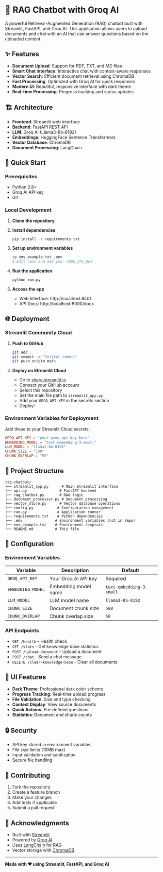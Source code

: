 # 🤖 RAG Chatbot with Groq AI

A powerful Retrieval-Augmented Generation (RAG) chatbot built with Streamlit, FastAPI, and Groq AI. This application allows users to upload documents and chat with an AI that can answer questions based on the uploaded content.

## ✨ Features

- **Document Upload**: Support for PDF, TXT, and MD files
- **Smart Chat Interface**: Interactive chat with context-aware responses
- **Vector Search**: Efficient document retrieval using ChromaDB
- **Fast Processing**: Optimized with Groq AI for quick responses
- **Modern UI**: Beautiful, responsive interface with dark theme
- **Real-time Processing**: Progress tracking and status updates

## 🏗️ Architecture

- **Frontend**: Streamlit web interface
- **Backend**: FastAPI REST API
- **LLM**: Groq AI (Llama3-8b-8192)
- **Embeddings**: HuggingFace Sentence Transformers
- **Vector Database**: ChromaDB
- **Document Processing**: LangChain

## 🚀 Quick Start

### Prerequisites

- Python 3.8+
- Groq AI API key
- Git

### Local Development

1. **Clone the repository**

2. **Install dependencies**
   ```bash
   pip install -r requirements.txt
   ```

3. **Set up environment variables**
   ```bash
   cp env_example.txt .env
   # Edit .env and add your GROQ_API_KEY
   ```

4. **Run the application**
   ```bash
   python run.py
   ```

5. **Access the app**
   - Web Interface: http://localhost:8501
   - API Docs: http://localhost:8000/docs

## 🌐 Deployment

### Streamlit Community Cloud

1. **Push to GitHub**
   ```bash
   git add .
   git commit -m "Initial commit"
   git push origin main
   ```

2. **Deploy on Streamlit Cloud**
   - Go to [share.streamlit.io](https://share.streamlit.io)
   - Connect your GitHub account
   - Select this repository
   - Set the main file path to `streamlit_app.py`
   - Add your `GROQ_API_KEY` in the secrets section
   - Deploy!

### Environment Variables for Deployment

Add these to your Streamlit Cloud secrets:

```toml
GROQ_API_KEY = "your_groq_api_key_here"
EMBEDDING_MODEL = "text-embedding-3-small"
LLM_MODEL = "llama3-8b-8192"
CHUNK_SIZE = "500"
CHUNK_OVERLAP = "50"
```

## 📁 Project Structure

```
rag-chatbot/
├── streamlit_app.py      # Main Streamlit interface
├── api.py               # FastAPI backend
├── rag_chatbot.py       # RAG logic
├── document_processor.py # Document processing
├── vector_store.py      # Vector database operations
├── config.py           # Configuration management
├── run.py              # Application runner
├── requirements.txt    # Python dependencies
├── .env               # Environment variables (not in repo)
├── env_example.txt    # Environment template
└── README.md          # This file
```

## 🔧 Configuration

### Environment Variables

| Variable | Description | Default |
|----------|-------------|---------|
| `GROQ_API_KEY` | Your Groq AI API key | Required |
| `EMBEDDING_MODEL` | Embedding model name | `text-embedding-3-small` |
| `LLM_MODEL` | LLM model name | `llama3-8b-8192` |
| `CHUNK_SIZE` | Document chunk size | `500` |
| `CHUNK_OVERLAP` | Chunk overlap size | `50` |

### API Endpoints

- `GET /health` - Health check
- `GET /stats` - Get knowledge base statistics
- `POST /upload-document` - Upload a document
- `POST /chat` - Send a chat message
- `DELETE /clear-knowledge-base` - Clear all documents

## 🎨 UI Features

- **Dark Theme**: Professional dark color scheme
- **Progress Tracking**: Real-time upload progress
- **File Validation**: Size and type checking
- **Context Display**: View source documents
- **Quick Actions**: Pre-defined questions
- **Statistics**: Document and chunk counts

## 🔒 Security

- API key stored in environment variables
- File size limits (10MB max)
- Input validation and sanitization
- Secure file handling

## 🤝 Contributing

1. Fork the repository
2. Create a feature branch
3. Make your changes
4. Add tests if applicable
5. Submit a pull request

## 🙏 Acknowledgments

- Built with [Streamlit](https://streamlit.io/)
- Powered by [Groq AI](https://groq.com/)
- Uses [LangChain](https://langchain.com/) for RAG
- Vector storage with [ChromaDB](https://chromadb.com/)

---

**Made with ❤️ using Streamlit, FastAPI, and Groq AI**
